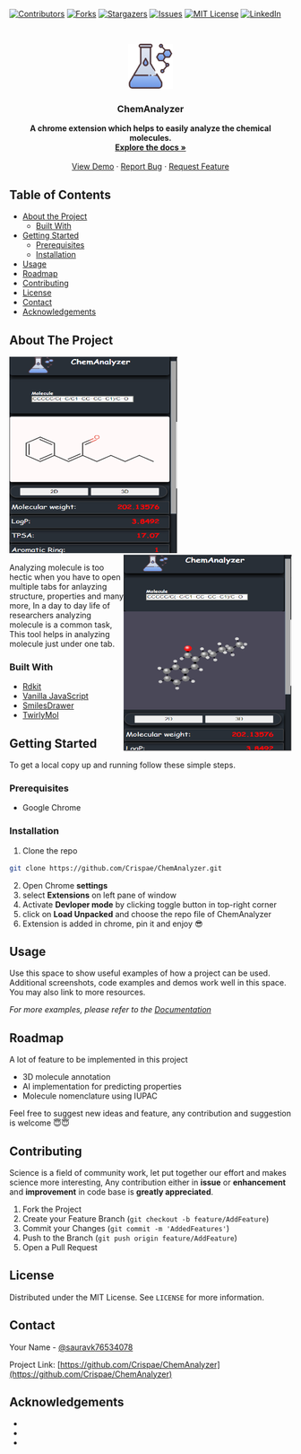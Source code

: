 
[![Contributors][contributors-shield]][contributors-url]
[![Forks][forks-shield]][forks-url]
[![Stargazers][stars-shield]][stars-url]
[![Issues][issues-shield]][issues-url]
[![MIT License][license-shield]][license-url]
[![LinkedIn][linkedin-shield]][linkedin-url]

<!-- PROJECT LOGO -->
<br />
<p align="center">
  <a href="https://github.com/Crispae/ChemAnalyzer">
    <img src="logos/logo.png" alt="Logo" width="80" height="80">
  </a>

  <h3 align="center">ChemAnalyzer</h3>

  <p align="center">
    <b>A chrome extension which helps to easily analyze the chemical molecules.</b>
    <br />
    <a href="https://github.com/Crispae/ChemAnalyzer"><strong>Explore the docs »</strong></a>
    <br />
    <br />
    <a href="https://github.com/Crispae/ChemAnalyzer">View Demo</a>
    ·
    <a href="https://github.com/Crispae/ChemAnalyzer/issues">Report Bug</a>
    ·
    <a href="https://github.com/Crispae/ChemAnalyzer/issues">Request Feature</a>
  </p>
</p>



<!-- TABLE OF CONTENTS -->
## Table of Contents

* [About the Project](#about-the-project)
  * [Built With](#built-with)
* [Getting Started](#getting-started)
  * [Prerequisites](#prerequisites)
  * [Installation](#installation)
* [Usage](#usage)
* [Roadmap](#roadmap)
* [Contributing](#contributing)
* [License](#license)
* [Contact](#contact)
* [Acknowledgements](#acknowledgements)



<!-- ABOUT THE PROJECT -->
## About The Project

<p>
  <img src="https://github.com/Crispae/ChemAnalyzer/blob/Main/logos/screen1.PNG" width="300" height="350">
  <img src="https://github.com/Crispae/ChemAnalyzer/blob/Main/logos/screen2.PNG" width="300" height="350" style="float:Right">
</p>



</p>




Analyzing molecule is too hectic when you have to open multiple tabs for anlayzing structure, properties and many more, In a day to day life of researchers analyzing molecule is a common task, This tool helps in analyzing molecule just under one tab.


### Built With

* [Rdkit](https://www.rdkit.org/)
* [Vanilla JavaScript](https://www.javascript.com/)
* [SmilesDrawer](https://github.com/reymond-group/smilesDrawer)
* [TwirlyMol](https://cactus.nci.nih.gov/blog/?tag=twirlymol)


<!-- GETTING STARTED -->
## Getting Started

To get a local copy up and running follow these simple steps.

### Prerequisites

* Google Chrome

### Installation

1. Clone the repo
```sh
git clone https://github.com/Crispae/ChemAnalyzer.git
```
2. Open Chrome **settings**
3. select **Extensions** on left pane of window
3. Activate **Devloper mode** by clicking toggle button in top-right corner
4. click on **Load Unpacked** and choose the repo file of ChemAnalyzer
5. Extension is added in chrome, pin it and enjoy 😎

<!-- USAGE EXAMPLES -->
## Usage

Use this space to show useful examples of how a project can be used. Additional screenshots, code examples and demos work well in this space. You may also link to more resources.

_For more examples, please refer to the [Documentation](https://example.com)_



<!-- ROADMAP -->
## Roadmap

A lot of feature to be implemented in this project
* 3D molecule annotation
* AI implementation for predicting properties
* Molecule nomenclature using IUPAC 

Feel free to suggest new ideas and feature, any contribution and suggestion is welcome 😇😇



<!-- CONTRIBUTING -->
## Contributing

Science is a field of community work, let put together our effort and makes science more interesting, Any contribution either in **issue** or **enhancement** and **improvement** in code base is **greatly appreciated**.

1. Fork the Project
2. Create your Feature Branch (`git checkout -b feature/AddFeature`)
3. Commit your Changes (`git commit -m 'AddedFeatures'`)
4. Push to the Branch (`git push origin feature/AddFeature`)
5. Open a Pull Request



<!-- LICENSE -->
## License

Distributed under the MIT License. See `LICENSE` for more information.



<!-- CONTACT -->
## Contact

Your Name - [@sauravk76534078](https://twitter.com/sauravk76534078)

Project Link: [https://github.com/Crispae/ChemAnalyzer](https://github.com/Crispae/ChemAnalyzer)



<!-- ACKNOWLEDGEMENTS -->
## Acknowledgements

* []()
* []()
* []()





<!-- MARKDOWN LINKS & IMAGES -->
<!-- https://www.markdownguide.org/basic-syntax/#reference-style-links -->
[contributors-shield]: https://img.shields.io/github/contributors/Crispae/ChemAnalyzer.svg?style=flat-square
[contributors-url]: https://github.com/Crispae/ChemAnalyzer/graphs/contributors
[forks-shield]: https://img.shields.io/github/forks/Crispae/ChemAnalyzer.svg?style=flat-square
[forks-url]: https://github.com/Crispae/ChemAnalyzer/network/members
[stars-shield]: https://img.shields.io/github/stars/Crispae/ChemAnalyzer.svg?style=flat-square
[stars-url]: https://github.com/Crispae/ChemAnalyzer/stargazers
[issues-shield]: https://img.shields.io/github/issues/Crispae/ChemAnalyzer.svg?style=flat-square
[issues-url]: https://github.com/Crispae/ChemAnalyzer/issues
[license-shield]: https://img.shields.io/github/license/Crispae/ChemAnalyzer.svg?style=flat-square
[license-url]: https://github.com/Crispae/ChemAnalyzer/blob/master/LICENSE.txt
[linkedin-shield]: https://img.shields.io/badge/-LinkedIn-black.svg?style=flat-square&logo=linkedin&colorB=555
[linkedin-url]: https://linkedin.com/in/Crispae/ChemAnalyzer
[product-screenshot]: https://github.com/Crispae/ChemAnalyzer/blob/Main/logos/screen1.PNG
